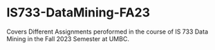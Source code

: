 # IS733-DataMining-FA23
Covers Different Assignments peroformed in the course of IS 733 Data Mining in the Fall 2023 Semester at UMBC.
